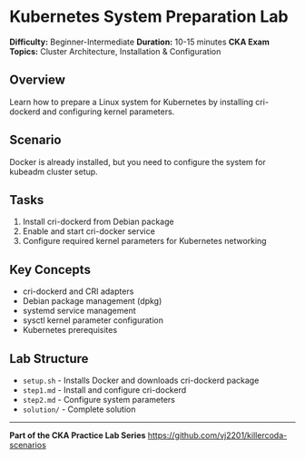 # Kubernetes System Preparation Lab

**Difficulty:** Beginner-Intermediate
**Duration:** 10-15 minutes
**CKA Exam Topics:** Cluster Architecture, Installation & Configuration

## Overview

Learn how to prepare a Linux system for Kubernetes by installing cri-dockerd and configuring kernel parameters.

## Scenario

Docker is already installed, but you need to configure the system for kubeadm cluster setup.

## Tasks

1. Install cri-dockerd from Debian package
2. Enable and start cri-docker service
3. Configure required kernel parameters for Kubernetes networking

## Key Concepts

- cri-dockerd and CRI adapters
- Debian package management (dpkg)
- systemd service management
- sysctl kernel parameter configuration
- Kubernetes prerequisites

## Lab Structure

- `setup.sh` - Installs Docker and downloads cri-dockerd package
- `step1.md` - Install and configure cri-dockerd
- `step2.md` - Configure system parameters
- `solution/` - Complete solution

---

**Part of the CKA Practice Lab Series**
https://github.com/vj2201/killercoda-scenarios
